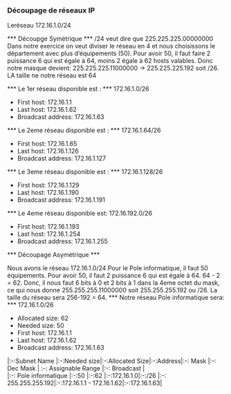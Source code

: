 ### Découpage de réseaux IP ###
Leréseau 172.16.1.0/24

*** Découpge Symétrique ***
/24 veut dire que 225.225.225.00000000
Dans notre exercice on veut diviser le réseau en 4 et nous choisissons le département avec plus d’équipements (50). 
Pour avoir 50, il faut faire 2 puissance 6 qui est égale à 64, moins 2 égale à 62 hosts valables. 
Donc notre masque devient: 225.225.225.11000000 -> 225.225.225.192 soit /26. 
LA taille ne notre réseau est 64

 *** Le 1er réseau disponible est : ***
172.16.1.0/26
* First host: 172.16.1.1 
* Last  host: 172.16.1.62
* Broadcast address: 172.16.1.63

*** Le 2eme réseau disponible est : ***
172.16.1.64/26
* First host: 172.16.1.65 
* Last  host: 172.16.1.126
* Broadcast address: 172.16.1.127

*** Le 3eme réseau disponible est : ***
172.16.1.128/26
* First host: 172.16.1.129 
* Last  host: 172.16.1.190
* Broadcast address: 172.16.1.191

*** Le 4eme réseau disponible est:
172.16.192.0/26
* First host: 172.16.1.193 
* Last  host: 172.16.1.254
* Broadcast address: 172.16.1.255

*** Découpage Asymétrique ***

Nous avons le réseau 172.16.1.0/24 
Pour le Pole informatique, il faut 50 équipements. 
Pour avoir 50, il faut 2 puissance 6 qui est égale à 64. 64 - 2 = 62. Donc, il nous faut 6 bits à 0 et 2 bits à 1 dans la 4eme octet du mask, ce qui nous donne 255.255.255.11000000 soit 255.255.255.192 ou /26. La taille du réseau sera 256-192 = 64. 
*** Notre réseau Pole informatique sera: ***
172.16.1.0/26
* Allocated size: 62 
* Needed size: 50
* First host: 172.16.1.1 
* Last  host: 172.16.1.62
* Broadcast address: 172.16.1.63

|:-:Subnet Name |:-:Needed size|:-:Allocated Size|:-:Address|:-: Mask  |:-: Dec Mask | :-: Assignable Range |:-: Broadcast |  
|:-: Pole informatique |:-:50  |:-:62 |:-:172.16.1.0|:-:/26 |:-: 255.255.255.192|:-:172.16.1.1 - 172.16.1.62|:-:172.16.1.63|

